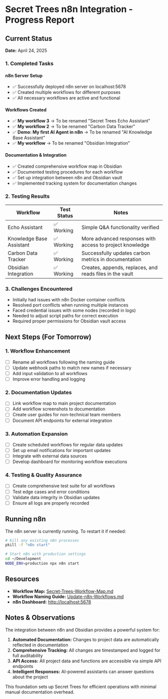 # Secret Trees n8n Integration - Progress Report

## Current Status
**Date:** April 24, 2025

### 1. Completed Tasks

#### n8n Server Setup
- ✅ Successfully deployed n8n server on localhost:5678
- ✅ Created multiple workflows for different purposes
- ✅ All necessary workflows are active and functional

#### Workflows Created
- ✅ **My workflow 3** → To be renamed "Secret Trees Echo Assistant" 
- ✅ **My workflow 2** → To be renamed "Carbon Data Tracker"
- ✅ **Demo: My first AI Agent in n8n** → To be renamed "AI Knowledge Base Assistant"
- ✅ **My workflow** → To be renamed "Obsidian Integration"

#### Documentation & Integration
- ✅ Created comprehensive workflow map in Obsidian
- ✅ Documented testing procedures for each workflow
- ✅ Set up integration between n8n and Obsidian vault
- ✅ Implemented tracking system for documentation changes

### 2. Testing Results

| Workflow | Test Status | Notes |
|----------|-------------|-------|
| Echo Assistant | ✅ Working | Simple Q&A functionality verified |
| Knowledge Base Assistant | ✅ Working | More advanced responses with access to project knowledge |
| Carbon Data Tracker | ✅ Working | Successfully updates carbon metrics in documentation |
| Obsidian Integration | ✅ Working | Creates, appends, replaces, and reads files in the vault |

### 3. Challenges Encountered
- Initially had issues with n8n Docker container conflicts
- Resolved port conflicts when running multiple instances
- Faced credential issues with some nodes (recorded in logs)
- Needed to adjust script paths for correct execution
- Required proper permissions for Obsidian vault access

## Next Steps (For Tomorrow)

### 1. Workflow Enhancement
- [ ] Rename all workflows following the naming guide
- [ ] Update webhook paths to match new names if necessary
- [ ] Add input validation to all workflows
- [ ] Improve error handling and logging

### 2. Documentation Updates
- [ ] Link workflow map to main project documentation
- [ ] Add workflow screenshots to documentation
- [ ] Create user guides for non-technical team members
- [ ] Document API endpoints for external integration

### 3. Automation Expansion
- [ ] Create scheduled workflows for regular data updates
- [ ] Set up email notifications for important updates
- [ ] Integrate with external data sources
- [ ] Develop dashboard for monitoring workflow executions

### 4. Testing & Quality Assurance
- [ ] Create comprehensive test suite for all workflows
- [ ] Test edge cases and error conditions
- [ ] Validate data integrity in Obsidian updates
- [ ] Ensure all logs are properly recorded

## Running n8n

The n8n server is currently running. To restart it if needed:

```bash
# Kill any existing n8n processes
pkill -f "n8n start"

# Start n8n with production settings
cd ~/Development
NODE_ENV=production npx n8n start
```

## Resources

- **Workflow Map:** [Secret-Trees-Workflow-Map.md](Secret-Trees-Workflow-Map.md)
- **Workflow Naming Guide:** [Update-n8n-Workflows.md](Update-n8n-Workflows.md)
- **n8n Dashboard:** [http://localhost:5678](http://localhost:5678)

## Notes & Observations

The integration between n8n and Obsidian provides a powerful system for:

1. **Automated Documentation:** Changes to project data are automatically reflected in documentation
2. **Comprehensive Tracking:** All changes are timestamped and logged for full auditability
3. **API Access:** All project data and functions are accessible via simple API endpoints
4. **Intelligent Responses:** AI-powered assistants can answer questions about the project

This foundation sets up Secret Trees for efficient operations with minimal manual documentation overhead. 